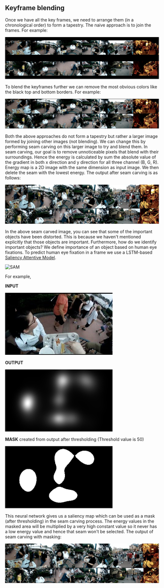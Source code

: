 ## Keyframe blending

Once we have all the key frames, we need to arrange them (in a chronological order) to form a tapestry. The naive approach is to join the frames. For example:

![Naive approach](https://github.com/melvin15may/interest-frame/blob/develop/public/naive.jpg)

To blend the keyframes further we can remove the most obvious colors like the black top and bottom borders. For example:

![Naive approach2](https://github.com/melvin15may/interest-frame/blob/develop/public/naive2.jpg)

Both the above approaches do not form a tapestry but rather a larger image formed by joining other images (not blending).  We can change this by performing seam carving on this larger image to try and blend them. In seam carving, our goal is to remove unnoticeable pixels
that blend with their surroundings. Hence the energy is calculated by sum the absolute value of the gradient in both x direction and y direction for all three channel (B, G, R). Energy map is a 2D image with the same dimension as input image. We then delete the seam with the lowest energy. The output after seam carving is as follows:

![Seam carving](https://github.com/melvin15may/interest-frame/blob/develop/public/seam.jpg)

In the above seam carved image, you can see that some of the important objects have been distorted. This is because we haven't mentioned explicitly that those objects are important. Furthermore, how do we identify important objects? We define importance of an object based on human eye fixations. To predict human eye fixation in a frame we use a LSTM-based [Saliency Attentive Model](https://github.com/marcellacornia/sam).

![SAM](https://raw.githubusercontent.com/marcellacornia/sam/master/figs/model.jpg)

For example,

**INPUT**

![input](https://github.com/melvin15may/interest-frame/blob/develop/public/sam_input.jpg)

**OUTPUT**

![output](https://github.com/melvin15may/interest-frame/blob/develop/public/sam_output.jpg)

**MASK** created from output after thresholding (Threshold value is 50)

![mask](https://github.com/melvin15may/interest-frame/blob/develop/public/sam_mask.jpg)

This neural network gives us a saliency map which can be used as a mask (after thresholding) in the seam carving process. The energy values in the masked area will be multiplied by a very high constant value so it never has a low energy value and hence that seam won't be selected. The output of seam carving with masking:

![final](https://github.com/melvin15may/interest-frame/blob/develop/public/final.jpg)


